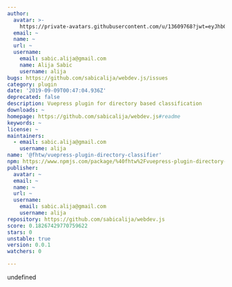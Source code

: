 ```yaml
---
author:
  avatar: >-
    https://private-avatars.githubusercontent.com/u/13609768?jwt=eyJhbGciOiJIUzI1NiIsInR5cCI6IkpXVCJ9.eyJpc3MiOiJnaXRodWIuY29tIiwiYXVkIjoicmF3LmdpdGh1YnVzZXJjb250ZW50LmNvbSIsImtleSI6ImtleTEiLCJleHAiOjE3MzQ2NzM5ODAsIm5iZiI6MTczNDY3Mjc4MCwicGF0aCI6Ii91LzEzNjA5NzY4In0.kQg4kRmHOw2ijkqRTKcSMtXQLrFUFKlhNoQo-wYH2M0&v=4
  email: ~
  name: ~
  url: ~
  username:
    email: sabic.alija@gmail.com
    name: Alija Sabic
    username: alija
bugs: https://github.com/sabicalija/webdev.js/issues
category: plugin
date: '2019-09-09T00:47:04.936Z'
deprecated: false
description: Vuepress plugin for directory based classification
downloads: ~
homepage: https://github.com/sabicalija/webdev.js#readme
keywords: ~
license: ~
maintainers:
  - email: sabic.alija@gmail.com
    username: alija
name: '@fhtw/vuepress-plugin-directory-classifier'
npm: https://www.npmjs.com/package/%40fhtw%2Fvuepress-plugin-directory-classifier
publisher:
  avatar: ~
  email: ~
  name: ~
  url: ~
  username:
    email: sabic.alija@gmail.com
    username: alija
repository: https://github.com/sabicalija/webdev.js
score: 0.18267429770759622
stars: 0
unstable: true
version: 0.0.1
watchers: 0

---
```


undefined